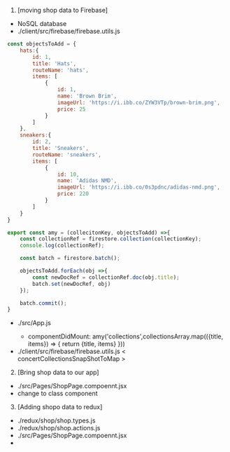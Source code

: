 1. [moving shop data to Firebase]

- NoSQL database
- ./client/src/firebase/firebase.utils.js

```js
const objectsToAdd = {
    hats:{
        id: 1,
        title: 'Hats',
        routeName: 'hats',
        items: [
            {
                id: 1,
                name: 'Brown Brim',
                imageUrl: 'https://i.ibb.co/ZYW3VTp/brown-brim.png',
                price: 25
            }
        ]
    },
    sneakers:{
        id: 2,
        title: 'Sneakers',
        routeName: 'sneakers',
        items: [
            {
                id: 10,
                name: 'Adidas NMD',
                imageUrl: 'https://i.ibb.co/0s3pdnc/adidas-nmd.png',
                price: 220
            }
        ]
    }
}
```

```js
export const amy = (collecitonKey, objectsToAdd) =>{
    const collectionRef = firestore.collection(collectionKey);
    console.log(collectionRef);

    const batch = firestore.batch();

    objectsToAdd.forEach(obj =>{
        const newDocRef = collectionRef.doc(obj.title);
        batch.set(newDocRef, obj)
    });

    batch.commit();
}
```

- ./src/App.js <add state to App.js>
    - componentDidMount: amy('collections',collectionsArray.map(({title, items}) => {
        return {title, items}
    }))
- ./client/src/firebase/firebase.utils.js
    < concertCollectionsSnapShotToMap >

2. [Bring shop data to our app]

- ./src/Pages/ShopPage.compoennt.jsx <fetch data here>
- change to class component


3. [Adding shopo data to redux]

- ./redux/shop/shop.types.js
- ./redux/shop/shop.actions.js
- ./src/Pages/ShopPage.compoennt.jsx 
- 